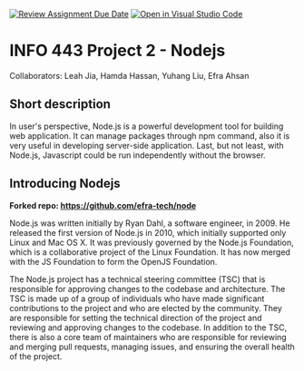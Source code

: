 [![Review Assignment Due Date](https://classroom.github.com/assets/deadline-readme-button-24ddc0f5d75046c5622901739e7c5dd533143b0c8e959d652212380cedb1ea36.svg)](https://classroom.github.com/a/ZL2e6lYH)
[![Open in Visual Studio Code](https://classroom.github.com/assets/open-in-vscode-718a45dd9cf7e7f842a935f5ebbe5719a5e09af4491e668f4dbf3b35d5cca122.svg)](https://classroom.github.com/online_ide?assignment_repo_id=11093602&assignment_repo_type=AssignmentRepo)

# INFO 443 Project 2 - Nodejs

Collaborators: Leah Jia, Hamda Hassan, Yuhang Liu, Efra Ahsan

## Short description

In user's perspective, Node.js is a powerful development tool for building web application. It can manage packages through npm command, also it is very useful in developing server-side application. Last, but not least, with Node.js, Javascript could be run independently without the browser.

## Introducing Nodejs
**Forked repo: https://github.com/efra-tech/node**

Node.js was written initially by Ryan Dahl, a software engineer, in 2009. He released the first version of Node.js in 2010, which initially supported only Linux and Mac OS X. It was previously governed by the Node.js Foundation, which is a collaborative project of the Linux Foundation. It has now merged with the JS Foundation to form the OpenJS Foundation. 

The Node.js project has a technical steering committee (TSC) that is responsible for approving changes to the codebase and architecture. The TSC is made up of a group of individuals who have made significant contributions to the project and who are elected by the community. They are responsible for setting the technical direction of the project and reviewing and approving changes to the codebase. In addition to the TSC, there is also a core team of maintainers who are responsible for reviewing and merging pull requests, managing issues, and ensuring the overall health of the project.
